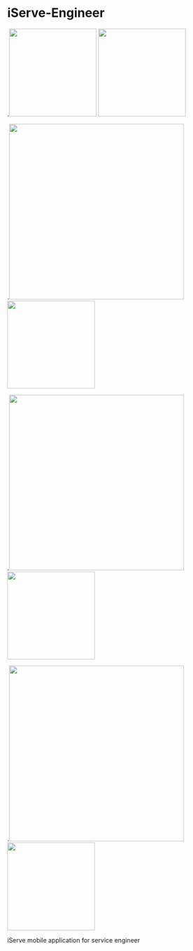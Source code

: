 # iServe-Engineer

.<img src="https://github.com/NxtLife-Products/iServe-Engineer/blob/master/iServe%20Engineer%20demo%20pics/iServeEngineer0.png" width="200" />
<img src="https://github.com/NxtLife-Products/iServe-Engineer/blob/master/iServe%20Engineer%20demo%20pics/iServeEngineer1.png" width="200" />

.<img src="https://github.com/NxtLife-Products/iServe-Engineer/blob/master/iServe%20Engineer%20demo%20pics/iServeEngineer2.png" width="400" />
<img src="https://github.com/NxtLife-Products/iServe-Engineer/blob/master/iServe%20Engineer%20demo%20pics/iServeEngineer3.png" width="200" />

.<img src="https://github.com/NxtLife-Products/iServe-Engineer/blob/master/iServe%20Engineer%20demo%20pics/iServeEngineer4.png" width="400" />
<img src="https://github.com/NxtLife-Products/iServe-Engineer/blob/master/iServe%20Engineer%20demo%20pics/iServeEngineer5.png" width="200" />

.<img src="https://github.com/NxtLife-Products/iServe-Engineer/blob/master/iServe%20Engineer%20demo%20pics/iServeEngineer6.png" width="400" />
<img src="https://github.com/NxtLife-Products/iServe-Engineer/blob/master/iServe%20Engineer%20demo%20pics/iServeEngineer7.png" width="200" />

iServe mobile application for service engineer
